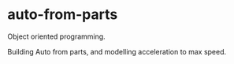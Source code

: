 # auto-from-parts
Object oriented programming.

Building Auto from parts, and modelling acceleration to max speed.
